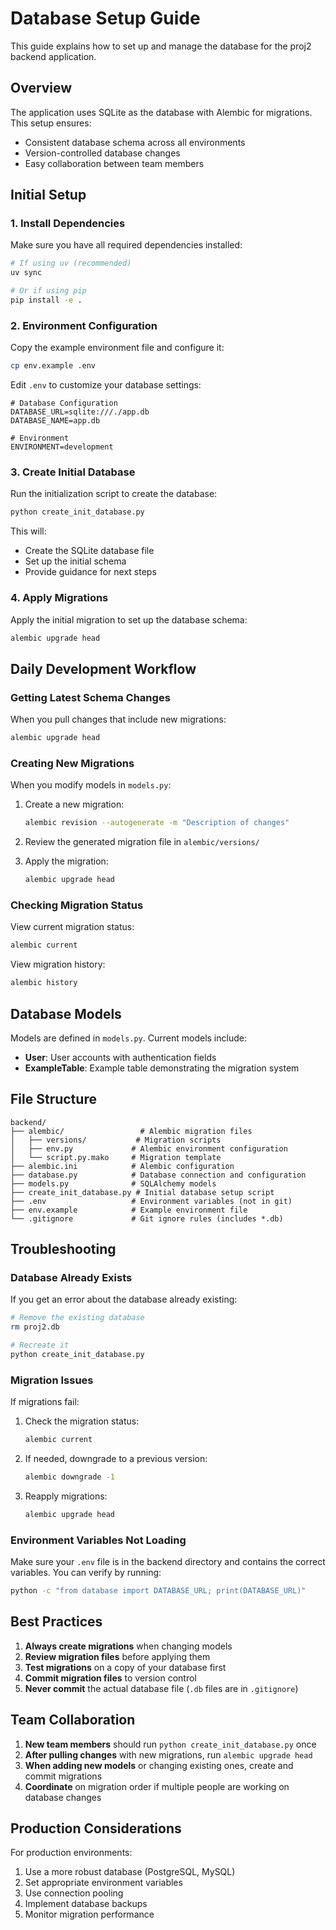# Database Setup Guide

This guide explains how to set up and manage the database for the proj2 backend application.

## Overview

The application uses SQLite as the database with Alembic for migrations. This setup ensures:
- Consistent database schema across all environments
- Version-controlled database changes
- Easy collaboration between team members

## Initial Setup

### 1. Install Dependencies

Make sure you have all required dependencies installed:

```bash
# If using uv (recommended)
uv sync

# Or if using pip
pip install -e .
```

### 2. Environment Configuration

Copy the example environment file and configure it:

```bash
cp env.example .env
```

Edit `.env` to customize your database settings:

```env
# Database Configuration
DATABASE_URL=sqlite:///./app.db
DATABASE_NAME=app.db

# Environment
ENVIRONMENT=development
```

### 3. Create Initial Database

Run the initialization script to create the database:

```bash
python create_init_database.py
```

This will:
- Create the SQLite database file
- Set up the initial schema
- Provide guidance for next steps

### 4. Apply Migrations

Apply the initial migration to set up the database schema:

```bash
alembic upgrade head
```

## Daily Development Workflow

### Getting Latest Schema Changes

When you pull changes that include new migrations:

```bash
alembic upgrade head
```

### Creating New Migrations

When you modify models in `models.py`:

1. Create a new migration:
   ```bash
   alembic revision --autogenerate -m "Description of changes"
   ```

2. Review the generated migration file in `alembic/versions/`

3. Apply the migration:
   ```bash
   alembic upgrade head
   ```

### Checking Migration Status

View current migration status:

```bash
alembic current
```

View migration history:

```bash
alembic history
```

## Database Models

Models are defined in `models.py`. Current models include:

- **User**: User accounts with authentication fields
- **ExampleTable**: Example table demonstrating the migration system

## File Structure

```
backend/
├── alembic/                 # Alembic migration files
│   ├── versions/           # Migration scripts
│   ├── env.py             # Alembic environment configuration
│   └── script.py.mako     # Migration template
├── alembic.ini            # Alembic configuration
├── database.py            # Database connection and configuration
├── models.py              # SQLAlchemy models
├── create_init_database.py # Initial database setup script
├── .env                   # Environment variables (not in git)
├── env.example            # Example environment file
└── .gitignore             # Git ignore rules (includes *.db)
```

## Troubleshooting

### Database Already Exists

If you get an error about the database already existing:

```bash
# Remove the existing database
rm proj2.db

# Recreate it
python create_init_database.py
```

### Migration Issues

If migrations fail:

1. Check the migration status:
   ```bash
   alembic current
   ```

2. If needed, downgrade to a previous version:
   ```bash
   alembic downgrade -1
   ```

3. Reapply migrations:
   ```bash
   alembic upgrade head
   ```

### Environment Variables Not Loading

Make sure your `.env` file is in the backend directory and contains the correct variables. You can verify by running:

```bash
python -c "from database import DATABASE_URL; print(DATABASE_URL)"
```

## Best Practices

1. **Always create migrations** when changing models
2. **Review migration files** before applying them
3. **Test migrations** on a copy of your database first
4. **Commit migration files** to version control
5. **Never commit** the actual database file (`.db` files are in `.gitignore`)

## Team Collaboration

1. **New team members** should run `python create_init_database.py` once
2. **After pulling changes** with new migrations, run `alembic upgrade head`
3. **When adding new models** or changing existing ones, create and commit migrations
4. **Coordinate** on migration order if multiple people are working on database changes

## Production Considerations

For production environments:

1. Use a more robust database (PostgreSQL, MySQL)
2. Set appropriate environment variables
3. Use connection pooling
4. Implement database backups
5. Monitor migration performance
